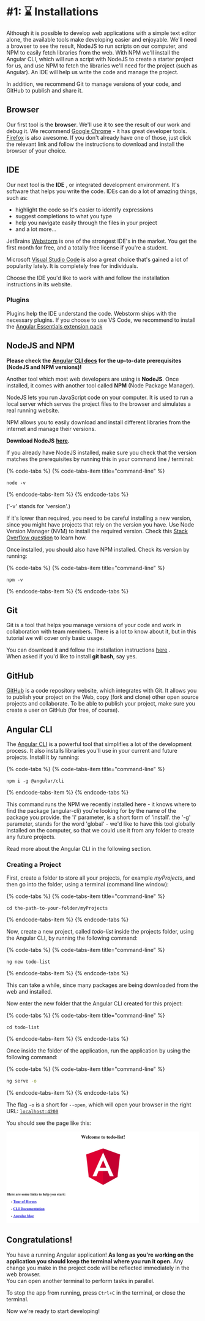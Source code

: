 # \#1: ⌛ Installations

Although it is possible to develop web applications with a simple text editor alone, the available tools make developing easier and enjoyable. We'll need a browser to see the result, NodeJS to run scripts on our computer, and NPM to easily fetch libraries from the web. With NPM we'll install the Angular CLI, which will run a script with NodeJS to create a starter project for us, and use NPM to fetch the libraries we'll need for the project \(such as Angular\). An IDE will help us write the code and manage the project.

In addition, we recommend Git to manage versions of your code, and GitHub to publish and share it.

## Browser

Our first tool is the **browser**. We'll use it to see the result of our work and debug it. We recommend [Google Chrome](https://www.google.com/chrome/browser/desktop/) - it has great developer tools. [Firefox](https://www.mozilla.org/en-US/firefox/new/) is also awesome. If you don't already have one of those, just click the relevant link and follow the instructions to download and install the browser of your choice.

## IDE

Our next tool is the **IDE** , or integrated development environment. It's software that helps you write the code. IDEs can do a lot of amazing things, such as:

* highlight the code so it's easier to identify expressions
* suggest completions to what you type
* help you navigate easily through the files in your project
* and a lot more...

JetBrains [Webstorm](https://www.jetbrains.com/webstorm/download/) is one of the strongest IDE's in the market. You get the first month for free, and a totally free license if you're a student.

Microsoft [Visual Studio Code](https://code.visualstudio.com/) is also a great choice that's gained a lot of popularity lately. It is completely free for individuals.

Choose the IDE you'd like to work with and follow the installation instructions in its website.

### **Plugins**

Plugins help the IDE understand the code. Webstorm ships with the necessary plugins. If you choose to use VS Code, we recommend to install the [Angular Essentials extension pack](https://marketplace.visualstudio.com/items?itemName=johnpapa.angular-essentials)

## NodeJS and NPM

**Please check the** [**Angular CLI docs**](https://github.com/angular/angular-cli#prerequisites) **for the up-to-date prerequisites \(NodeJS and NPM versions\)!**

Another tool which most web developers are using is **NodeJS**. Once installed, it comes with another tool called **NPM** \(Node Package Manager\).

NodeJS lets you run JavaScript code on your computer. It is used to run a local server which serves the project files to the browser and simulates a real running website.

NPM allows you to easily download and install different libraries from the internet and manage their versions.

**Download NodeJS** [**here**](https://nodejs.org/en/)**.**

If you already have NodeJS installed, make sure you check that the version matches the prerequisites by running this in your command line / terminal:

{% code-tabs %}
{% code-tabs-item title="command-line" %}
```text
node -v
```
{% endcode-tabs-item %}
{% endcode-tabs %}

\('-v' stands for 'version'.\)

If it's lower than required, you need to be careful installing a new version, since you might have projects that rely on the version you have. Use Node Version Manager \(NVM\) to install the required version. Check this [Stack Overflow question](https://stackoverflow.com/questions/8191459/how-do-i-update-node-js) to learn how.

Once installed, you should also have NPM installed. Check its version by running:

{% code-tabs %}
{% code-tabs-item title="command-line" %}
```text
npm -v
```
{% endcode-tabs-item %}
{% endcode-tabs %}

## Git

Git is a tool that helps you manage versions of your code and work in collaboration with team members. There is a lot to know about it, but in this tutorial we will cover only basic usage.

You can download it and follow the installation instructions [here](https://git-scm.com/) .  
When asked if you'd like to install **git bash**, say yes.

## GitHub

[GitHub](https://github.com/) is a code repository website, which integrates with Git. It allows you to publish your project on the Web, copy \(fork and clone\) other open source projects and collaborate. To be able to publish your project, make sure you create a user on GitHub \(for free, of course\).

## Angular CLI

The [Angular CLI](https://github.com/angular/angular-cli) is a powerful tool that simplifies a lot of the development process. It also installs libraries you'll use in your current and future projects. Install it by running:

{% code-tabs %}
{% code-tabs-item title="command-line" %}
```text
npm i -g @angular/cli
```
{% endcode-tabs-item %}
{% endcode-tabs %}

This command runs the NPM we recently installed here - it knows where to find the package \(angular-cli\) you're looking for by the name of the package you provide. the 'i' parameter, is a short form of 'install'. the '-g' parameter, stands for the word 'global' - we'd like to have this tool globally installed on the computer, so that we could use it from any folder to create any future projects.

Read more about the Angular CLI in the following section.

### Creating a Project

First, create a folder to store all your projects, for example _myProjects_, and then go into the folder, using a terminal \(command line window\):

{% code-tabs %}
{% code-tabs-item title="command-line" %}
```text
cd the-path-to-your-folder/myProjects
```
{% endcode-tabs-item %}
{% endcode-tabs %}

Now, create a new project, called _todo-list_ inside the projects folder, using the Angular CLI, by running the following command:

{% code-tabs %}
{% code-tabs-item title="command-line" %}
```text
ng new todo-list
```
{% endcode-tabs-item %}
{% endcode-tabs %}

This can take a while, since many packages are being downloaded from the web and installed.

Now enter the new folder that the Angular CLI created for this project:

{% code-tabs %}
{% code-tabs-item title="command-line" %}
```text
cd todo-list
```
{% endcode-tabs-item %}
{% endcode-tabs %}

Once inside the folder of the application, run the application by using the following command:

{% code-tabs %}
{% code-tabs-item title="command-line" %}
```bash
ng serve -o
```
{% endcode-tabs-item %}
{% endcode-tabs %}

The flag `-o` is a short for `--open`, which will open your browser in the right URL: [`localhost:4200`](http://localhost:4200)

You should see the page like this:

![start screen. welcome message depends on project name](.gitbook/assets/181026-todo-list-start-screen.jpg)

## Congratulations!

You have a running Angular application! **As long as you're working on the application you should keep the terminal where you run it open.** Any change you make in the project code will be reflected immediately in the web browser.  
You can open another terminal to perform tasks in parallel.

To stop the app from running, press `Ctrl+C` in the terminal, or close the terminal.

Now we're ready to start developing!

